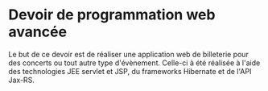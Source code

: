 # Devoir de programmation web avancée

Le but de ce devoir est de réaliser une application web de billeterie pour des concerts ou tout autre type d'évènement. 
Celle-ci à été réalisée à l'aide des technologies JEE servlet et JSP, du frameworks Hibernate et de l'API Jax-RS. 

